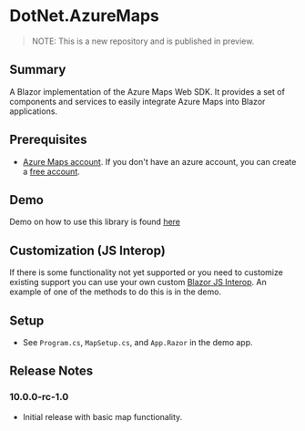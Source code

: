 # DotNet.AzureMaps

> NOTE: This is a new repository and is published in preview.

## Summary
A Blazor implementation of the Azure Maps Web SDK. 
It provides a set of components and services to easily integrate Azure Maps into Blazor applications.

## Prerequisites
- [Azure Maps account](https://learn.microsoft.com/en-us/azure/azure-maps/quick-demo-map-app#create-an-azure-maps-account).
If you don't have an azure account, you can create a [free account](https://azure.microsoft.com).

## Demo
Demo on how to use this library is found 
[here](https://github.com/marqdouj/dotnet.azuremaps/tree/master/demo/Sandbox)

## Customization (JS Interop)
If there is some functionality not yet supported or you need to customize existing support
you can use your own custom [Blazor JS Interop](https://learn.microsoft.com/en-us/aspnet/core/blazor/javascript-interoperability/).
An example of one of the methods to do this is in the demo.

## Setup
- See `Program.cs`, `MapSetup.cs`, and `App.Razor` in the demo app.

## Release Notes
### 10.0.0-rc-1.0
- Initial release with basic map functionality.
